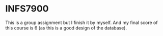 # INFS7900
  This is a group assignment but I finish it by myself. And my final score of this course is 6 (as this is a good design of the database).
